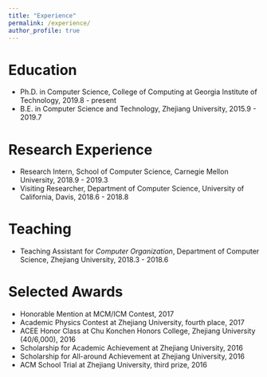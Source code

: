 ```yaml
---
title: "Experience"
permalink: /experience/
author_profile: true
---
```

Education
========
* Ph.D. in Computer Science, College of Computing at Georgia Institute of Technology, 2019.8 - present
* B.E. in Computer Science and Technology, Zhejiang University, 2015.9 - 2019.7

Research Experience
========
* Research Intern, School of Computer Science, Carnegie Mellon University, 2018.9 - 2019.3
* Visiting Researcher, Department of Computer Science, University of California, Davis, 2018.6 - 2018.8

Teaching
========
* Teaching Assistant for *Computer Organization*, Department of Computer Science, Zhejiang University, 2018.3 - 2018.6

Selected Awards
========
* Honorable Mention at MCM/ICM Contest, 2017
* Academic Physics Contest at Zhejiang University, fourth place, 2017
* ACEE Honor Class at Chu Konchen Honors College, Zhejiang University (40/6,000), 2016
* Scholarship for Academic Achievement at Zhejiang University, 2016
* Scholarship for All-around Achievement at Zhejiang University, 2016
* ACM School Trial at Zhejiang University, third prize, 2016